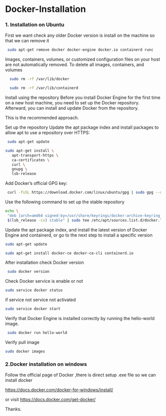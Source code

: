 # Docker-Installation

### 1. Installation on Ubuntu

First we want check any older Docker version is install on the machine so that we can remove it
```bash
 sudo apt-get remove docker docker-engine docker.io containerd runc
```

Images, containers, volumes, or customized configuration files on your host are not automatically removed. To delete all images, containers, and volumes
```bash
  sudo rm -rf /var/lib/docker
```

```bash
  sudo rm -rf /var/lib/containerd
 ```
 
Install using the repository
Before you install Docker Engine for the first time on a new host machine, you need to set up the Docker repository. Afterward, you can install and update Docker from the repository.

This is the recommended approach.

Set up the repository
Update the apt package index and install packages to allow apt to use a repository over HTTPS:

```bash
 sudo apt-get update
```
 
 ```bash
 sudo apt-get install \
    apt-transport-https \
    ca-certificates \
    curl \
    gnupg \
    lsb-release
 ```
 
 Add Docker’s official GPG key:
```bash
 curl -fsSL https://download.docker.com/linux/ubuntu/gpg | sudo gpg --dearmor -o /usr/share/keyrings/docker-archive-keyring.gpg
 ```
 
 Use the following command to set up the stable repository
 ```bash
 echo \
  "deb [arch=amd64 signed-by=/usr/share/keyrings/docker-archive-keyring.gpg] https://download.docker.com/linux/ubuntu \
  $(lsb_release -cs) stable" | sudo tee /etc/apt/sources.list.d/docker.list > /dev/null
```

Update the apt package index, and install the latest version of Docker Engine and containerd, or go to the next step to install a specific version
```bash
sudo apt-get update
```
```bash
sudo apt-get install docker-ce docker-ce-cli containerd.io
```

After installation check Docker version
```bash
 sudo docker version
```

Check Docker service is enable or not
```bash
sudo service docker status
```
if service not service not activated 
```bash
sudo service docker start 
```

Verify that Docker Engine is installed correctly by running the hello-world image.

```bash
 sudo docker run hello-world
 ```
 
 Verify pull image
 ```bash
 sudo docker images
 ```
 
 
 ### 2.Docker installation on windows
 Follow the official page of Docker ,there is direct setup .exe file so we can install docker 
 
 https://docs.docker.com/docker-for-windows/install/
 
 or visit 
 https://docs.docker.com/get-docker/
 
 
 
 
 Thanks.
 
 
 
